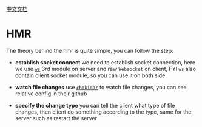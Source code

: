 [中文文档](./README_ZH.md)

# HMR

The theory behind the hmr is quite simple, you can follow the step:

- **establish socket connect** we need to establish socket connection, here we use [`ws`](https://github.com/websockets/ws) 3rd module on server and raw `Websocket` on client, FYI `ws` also contain client socket module, so you can use it on both side.

- **watch file changes** use [`chokidar`](https://github.com/paulmillr/chokidar) to watch file changes, you can see relative config in their github

- **specify the change type** you can tell the client what type of file changes, then client do something according to the type, same for the server such as restart the server

